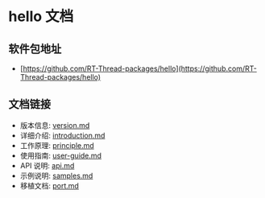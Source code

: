 # hello 文档

## 软件包地址

- [https://github.com/RT-Thread-packages/hello](https://github.com/RT-Thread-packages/hello)

## 文档链接

- 版本信息: [version.md](version.md)
- 详细介绍: [introduction.md](introduction.md)
- 工作原理: [principle.md](principle.md)
- 使用指南: [user-guide.md](user-guide.md)
- API 说明: [api.md](api.md)
- 示例说明: [samples.md](samples.md)
- 移植文档: [port.md](port.md)
